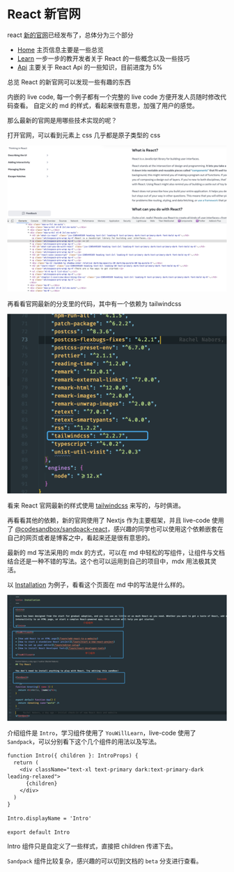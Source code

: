 # React 新官网

react [新的官网](https://beta.reactjs.org/)已经发布了，总体分为三个部分

- [Home](https://beta.reactjs.org/) 主页信息主要是一些总览
- [Learn](https://beta.reactjs.org/learn) 一步一步的教开发者关于 React 的一些概念以及一些技巧
- [Api](https://beta.reactjs.org/reference) 主要关于 React Api 的一些知识，目前进度为 5%

总览 React 的新官网可以发现一些有趣的东西

内嵌的 live code, 每一个例子都有一个完整的 live code 方便开发人员随时修改代码查看。
自定义的 md 的样式，看起来很有意思，加强了用户的感觉。

那么最新的官网是用哪些技术实现的呢？

打开官网，可以看到元素上 css 几乎都是原子类型的 css

![01](./img-20211023/01.png)

再看看官网最新的分支里的代码，其中有一个依赖为 tailwindcss

![02](./img-20211023/02.png)

看来 React 官网最新的样式使用 [tailwindcss](https://tailwindcss.com/) 来写的，与时俱进。

再看看其他的依赖，新的官网使用了 Nextjs 作为主要框架，并且 live-code 使用了 [@codesandbox/sandpack-react](https://www.npmjs.com/package/@codesandbox/sandpack-react)，感兴趣的同学也可以使用这个依赖嵌套在自己的网页或者是博客之中，看起来还是很有意思的。

最新的 md 写法采用的 mdx 的方式，可以在 md 中轻松的写组件，让组件与文档结合还是一种不错的写法。这个也可以运用到自己的项目中，mdx 用法极其灵活。

以 [Installation](https://beta.reactjs.org/learn/installation) 为例子，看看这个页面在 md 中的写法是什么样的。

![03](./img-20211023/03.png)

介绍组件是 `Intro`，学习组件使用了 `YouWillLearn`，live-code 使用了 `Sandpack`，可以分别看下这个几个组件的用法以及写法。

```tsx
function Intro({ children }: IntroProps) {
  return (
    <div className="text-xl text-primary dark:text-primary-dark leading-relaxed">
      {children}
    </div>
  )
}

Intro.displayName = 'Intro'

export default Intro
```

Intro 组件只是自定义了一些样式，直接把 children 传递下去。

`Sandpack` 组件比较复杂，感兴趣的可以切到文档的 `beta` 分支进行查看。
